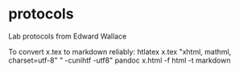 # protocols
Lab protocols from Edward Wallace


To convert x.tex to markdown reliably:
htlatex x.tex "xhtml, mathml, charset=utf-8" " -cunihtf -utf8"
pandoc x.html -f html -t markdown